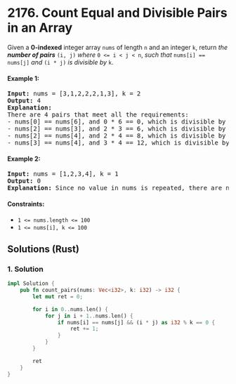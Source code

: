 # 2176. Count Equal and Divisible Pairs in an Array
Given a **0-indexed** integer array `nums` of length `n` and an integer `k`, return *the **number of pairs*** `(i, j)` *where* `0 <= i < j < n`, *such that* `nums[i] == nums[j]` *and* `(i * j)` *is divisible by* `k`.

#### Example 1:
<pre>
<strong>Input:</strong> nums = [3,1,2,2,2,1,3], k = 2
<strong>Output:</strong> 4
<strong>Explanation:</strong>
There are 4 pairs that meet all the requirements:
- nums[0] == nums[6], and 0 * 6 == 0, which is divisible by 2.
- nums[2] == nums[3], and 2 * 3 == 6, which is divisible by 2.
- nums[2] == nums[4], and 2 * 4 == 8, which is divisible by 2.
- nums[3] == nums[4], and 3 * 4 == 12, which is divisible by 2.
</pre>

#### Example 2:
<pre>
<strong>Input:</strong> nums = [1,2,3,4], k = 1
<strong>Output:</strong> 0
<strong>Explanation:</strong> Since no value in nums is repeated, there are no pairs (i,j) that meet all the requirements.
</pre>

#### Constraints:
* `1 <= nums.length <= 100`
* `1 <= nums[i], k <= 100`

## Solutions (Rust)

### 1. Solution
```Rust
impl Solution {
    pub fn count_pairs(nums: Vec<i32>, k: i32) -> i32 {
        let mut ret = 0;

        for i in 0..nums.len() {
            for j in i + 1..nums.len() {
                if nums[i] == nums[j] && (i * j) as i32 % k == 0 {
                    ret += 1;
                }
            }
        }

        ret
    }
}
```
